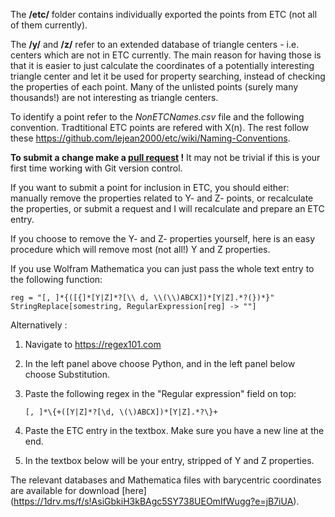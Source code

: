 

The **/etc/** folder contains individually exported the points from ETC (not all of them currently).

The **/y/** and **/z/** refer to an extended database of triangle centers - i.e. centers which are not in ETC currently. The main reason for having those is that it is easier to just calculate the coordinates of a potentially interesting triangle center and let it be used for property searching, instead of checking the properties of each point. Many of the unlisted points (surely many thousands!) are not interesting as triangle centers.

To identify a point refer to the *NonETCNames.csv* file and the following convention. Tradtitional ETC points are refered with X(n). The rest follow these https://github.com/lejean2000/etc/wiki/Naming-Conventions.


**To submit a change make a [pull request](https://docs.github.com/en/pull-requests/collaborating-with-pull-requests/proposing-changes-to-your-work-with-pull-requests/creating-a-pull-request-from-a-fork) !** 
It may not be trivial if this is your first time working with Git version control.

If you want to submit a point for inclusion in ETC, you should either: manually remove the properties related to Y- and Z- points, or recalculate the properties, or submit a request and I will recalculate and prepare an ETC entry.

If you choose to remove the Y- and Z- properties yourself, here is an easy procedure which will remove most (not all!) Y and Z properties.

If you use Wolfram Mathematica you can just pass the whole text entry to the following function:

    reg = "[, ]*{([{]*[Y|Z]*?[\\ d, \\(\\)ABCX])*[Y|Z].*?(})*}"
    StringReplace[somestring, RegularExpression[reg] -> ""]

Alternatively :

1. Navigate to https://regex101.com
2. In the left panel above choose Python, and in the left panel below choose Substitution.
3. Paste the following regex in the "Regular expression" field on top:

       [, ]*\{+([Y|Z]*?[\d, \(\)ABCX])*[Y|Z].*?\}+

4. Paste the ETC entry in the textbox. Make sure you have a new line at the end.
5. In the textbox below will be your entry, stripped of Y and Z properties.


The relevant databases and Mathematica files with barycentric coordinates are available for download [here] (https://1drv.ms/f/s!AsiGbkiH3kBAgc5SY738UEOmIfWugg?e=jB7iUA).